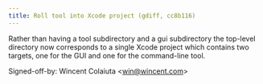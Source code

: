 ```yaml
---
title: Roll tool into Xcode project (gdiff, cc8b116)
---
```


Rather than having a tool subdirectory and a gui subdirectory the top-level directory now corresponds to a single Xcode project which contains two targets, one for the GUI and one for the command-line tool.

Signed-off-by: Wincent Colaiuta &lt;win@wincent.com&gt;

